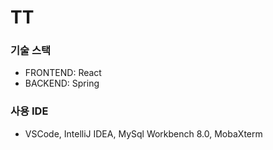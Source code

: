 # TT
### 기술 스택 
- FRONTEND: React
- BACKEND: Spring
### 사용 IDE
- VSCode, IntelliJ IDEA, MySql Workbench 8.0, MobaXterm

